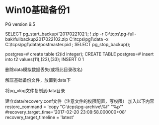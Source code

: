 # Win10基础备份1

PG version 9.5

SELECT pg_start_backup('2017022102');
 \! zip -r C:\tcps\pg-full-bak\fullbackup2017022102.zip C:\tcps\pg1\data -x C:\tcps\pg1\data\postmaster.pid ;
SELECT pg_stop_backup();


postgres=# create table t2(id integer);
CREATE TABLE
postgres=# insert into t2 values(11),(22),(33);
INSERT 0 1


删除data模拟数据丢失(或将此目录改名)

解压基础备份文件，放置到data下

将pg_xlog文件复制到data目录

建立data/recovery.conf文件（注意文件的权限配置，写权限）
加入以下内容
restore_command = 'copy "C:\\tcps\\pg-archive\\%f" "%p"'
#recovery_target_time='2017-02-20 23:08:58.000000+08'
recovery_target_timeline = 'latest'
